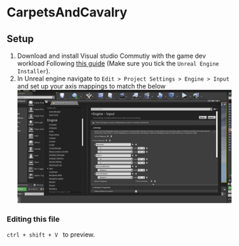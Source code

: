 # CarpetsAndCavalry

## Setup
1. Download and install Visual studio Commutiy with the game dev workload Following [this guide](https://docs.unrealengine.com/en-US/Programming/Development/VisualStudioSetup/index.html) (Make sure you tick the `Unreal Engine Installer`). 
2. In Unreal engine navigate to `Edit > Project Settings > Engine > Input` and set up your axis mappings to match the below  
![](images/104676741_263532621382656_8489216911173061591_n.png)


### Editing this file
```ctrl + shift + V ``` to preview.